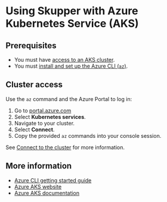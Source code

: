 # Using Skupper with Azure Kubernetes Service (AKS)

## Prerequisites

* You must have [access to an AKS cluster][overview].
* You must [install and set up the Azure CLI (`az`)][installation].

[overview]: https://azure.microsoft.com/en-us/services/kubernetes-service/#overview
[installation]: https://docs.microsoft.com/en-us/cli/azure/install-azure-cli

## Cluster access

Use the `az` command and the Azure Portal to log in:

1. Go to [portal.azure.com](https://portal.azure.com/)
1. Select **Kubernetes services**.
1. Navigate to your cluster.
1. Select **Connect**.
1. Copy the provided `az` commands into your console session.

See [Connect to the cluster][cluster-access] for more information.

[cluster-access]: https://docs.microsoft.com/en-us/azure/aks/kubernetes-walkthrough#connect-to-the-cluster

## More information

* [Azure CLI getting started guide](https://docs.microsoft.com/en-us/cli/azure/get-started-with-azure-cli)
* [Azure AKS website](https://azure.microsoft.com/en-us/services/kubernetes-service/#overview)
* [Azure AKS documentation](https://docs.microsoft.com/en-us/azure/aks/)
